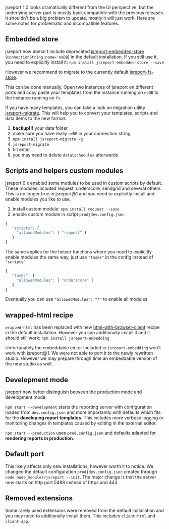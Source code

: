 ﻿jsreport 1.0 looks dramatically different from the UI perspective, but the underlying server part is mostly back compatible with the previous releases. It shouldn't be a big problem to update, mostly it will just work. Here are some notes for problematic and incompatible features.

## Embedded store
jsreport now doesn't include deprecated [jsreport-embedded-store](https://github.com/jsreport/jsreport-embedded-store) (`connectionString.name='neDB`) in the default installation. If you still use it, you need to explicitly install it:
`npm install jsreport-embedded-store --save`

However we recommend to migrate to the currently default [jsreport-fs-store](https://github.com/jsreport/jsreport-fs-store).

This can be done manually. Open two instances of jsreport on different ports and copy paste your templates from the instance running on `neDB` to the instance running on `fs`.

If you have many templates, you can take a look on migration utility [jsreport-migrate](https://www.npmjs.com/package/jsreport-migrate). This will help you to convert your templates, scripts and data items to the new format.
1. **backup!!!** your data folder
2. make sure you have really `neDB` in your connection string
3. `npm install jsreport-migrate -g`
4. `jsreport-migrate`
5. hit enter
6. you may need to delete `data\schedules` afterwards

## Scripts and helpers custom modules
jsreport 0.x enabled some modules to be used in custom scripts by default. These modules included request, underscore, sendgrid and several others. This is no longer true in jsreport@1 and you need to explicitly install and enable modules you like to use.

1. install custom module: `npm install request --save`
2. enable custom module in script `prod|dev.config.json`
```js
{
   "scripts": {
     "allowedModules": [ "request" ]
   }
}   
```

The same applies for the helper functions where you need to explicitly enable modules the same way, just use `"tasks"` in the config instead of `"scripts"`

```js
{
   "tasks": {
     "allowedModules": [ "underscore" ]
   }
}   
```


Eventually you can use `"allowedModules": "*"`  to enable all modules

## wrapped-html recipe
`wrapped-html` has been replaced with new [html-with-browser-client](https://jsreport.net/learn/html-with-browser-client) recipe in the default installation. However you can additionally install it and it should still work: `npm install jsreport-embedding`

Unfortunately the embeddable editor included in `jsreport-embedding` won't work with jsreport@1. We were not able to port it to the newly rewritten studio. However we  may prepare through time an embeddable version of the new studio as well.

## Development mode
jsreport now better distinguish between the production mode and development mode.

`npm start --development`  starts the reporting server with configuration loaded from `dev.config.json` and more importantly with defaults which fits for the **developing report templates**. This includes more verbose logging or monitoring changes in templates caused by editing in the external editor.

`npm start --production` uses `prod.config.json` and defaults adapted for **rendering reports in production**.

## Default port
This likely affects only new installations, however worth it to notice. We changed the default configuration `prod|dev.config.json` created through `node node_modules/jsreport --init`.  The major change is that the server now starts on http port 5488 instead of https and 443

## Removed extensions
Some rarely used extensions were removed from the default installation and you may need to additionally install them. This includes `client-html` and `client-app`.
